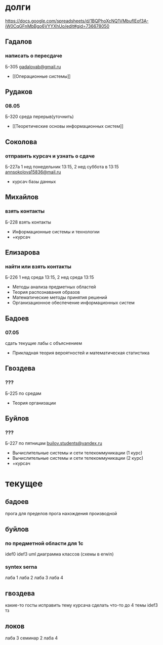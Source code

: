 # долги
https://docs.google.com/spreadsheets/d/1BQPhoXcNQ1VMbuflEof3A-iW0CqGFnMbBgo6VYYXhUo/edit#gid=736678050
## Гадалов
### написать о пересдаче
Б-305
gadalovab@gmail.ru
- [[Операционные системы]]
## Рудаков 
### 08.05
Б-320
среда перерыв(уточнить)
- [[Теоретические основы информационных систем]]
## Соколова 
### отправить курсач и узнать о сдаче
Б-227а 
1 нед понедельник 13:15, 2 нед суббота в 13:15
annsokolova15836@mail.ru
- курсач базы данных
## Михайлов 
### взять контакты
Б-228
взять контакты
- Информационные системы и технологии
- +курсач
## Елизарова
### найти или взять контакты
Б-226
1 нед среда 13:15, 2 нед среда 13:15 
- Методы анализа предметных областей
- Теория распознавания образов
- Математические методы принятия решений
- Организационное обеспечение информационных систем
## Бадоев
### 07.05
сдать текущие лабы с объяснением
- Прикладная теория вероятностей и математическая статистика
## Гвоздева
### ???
Б-225
по средам
- Теория организации
## Буйлов
### ???
Б-227
по пятницам
builov.students@yandex.ru
- Вычислительные системы и сети телекоммуникации (1 курс)
- Вычислительные системы и сети телекоммуникации (2 курс)
- +курсач





# текущее

## бадоев 
прога для пределов
прога нахождения производной
## буйлов 
### по предметной области для 1с
idef0 
idef3 
uml 
диаграмма классов
(схемы в erwin)
### syntex serna
лаба 1
лаба 2
лаба 3
лаба 4
## гвоздева
какие-то госты
исправить тему курсача
сделать что-то до 4 темы
idef3
тз
## локов
лаба 3
семинар 2
лаба 4